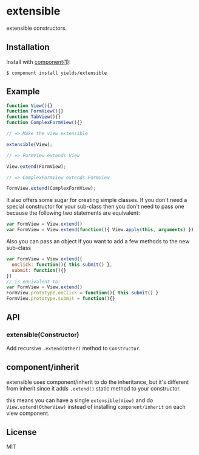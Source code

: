 # extensible

  extensible constructors.

## Installation

  Install with [component(1)](http://component.io):

    $ component install yields/extensible

## Example

```js
function View(){}
function FormView(){}
function TabView(){}
function ComplexFormView(){}

// => Make the view extensible

extensible(View);

// => FormView extends View

View.extend(FormView);

// => ComplexFormView extends FormView

FormView.extend(ComplexFormView);
```

It also offers some sugar for creating simple classes. If you don't need a special constructor for your sub-class then you don't need to pass one because the following two statements are equivalent:

```js
var FormView = View.extend()
var FormView = View.extend(function(){ View.apply(this, arguments) })
```

Also you can pass an object if you want to add a few methods to the new sub-class

```js
var FormView = View.extend({
  onClick: function(){ this.submit() },
  submit: function(){}
})
// is equivalent to:
var FormView = View.extend()
FormView.prototype.onClick = function(){ this.submit() }
FormView.prototype.submit = function(){}
```

## API

### extensible(Constructor)

Add recursive `.extend(Other)` method to `Constructor`.

## component/inherit

extensible uses component/inherit to do the inheritance,
but it's different from inherit since it adds `.extend()` static
method to your constructor.

this means you can have a single `extensible(View)` and do `View.extend(OtherView)`
instead of installing `component/inherit` on each view component.

## License

  MIT
